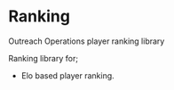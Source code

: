 # Ranking
Outreach Operations player ranking library 

Ranking library for;
 - Elo based player ranking.


